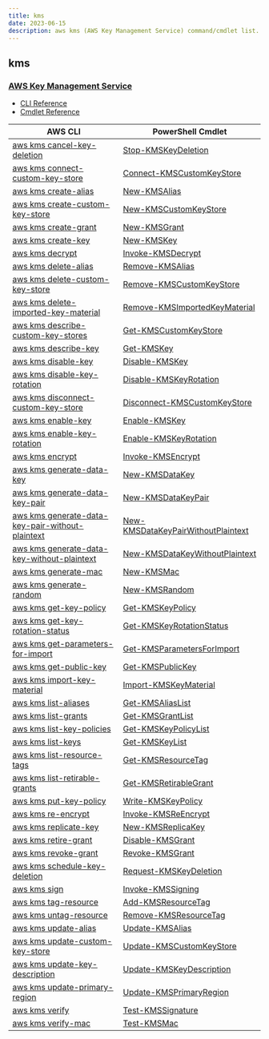 ```yaml
---
title: kms
date: 2023-06-15
description: aws kms (AWS Key Management Service) command/cmdlet list.
---
```


## kms

### [AWS Key Management Service](https://aws.amazon.com/kms/)

* [CLI Reference](https://awscli.amazonaws.com/v2/documentation/api/latest/reference/kms/index.html)
* [Cmdlet Reference](https://docs.aws.amazon.com/powershell/latest/reference/items/AWS_Key_Management_Service_cmdlets.html)

|AWS CLI|PowerShell Cmdlet|
|----|----|
|[aws kms cancel-key-deletion](https://awscli.amazonaws.com/v2/documentation/api/latest/reference/kms/cancel-key-deletion.html)|[Stop-KMSKeyDeletion](https://docs.aws.amazon.com/powershell/latest/reference/items/Stop-KMSKeyDeletion.html)|
|[aws kms connect-custom-key-store](https://awscli.amazonaws.com/v2/documentation/api/latest/reference/kms/connect-custom-key-store.html)|[Connect-KMSCustomKeyStore](https://docs.aws.amazon.com/powershell/latest/reference/items/Connect-KMSCustomKeyStore.html)|
|[aws kms create-alias](https://awscli.amazonaws.com/v2/documentation/api/latest/reference/kms/create-alias.html)|[New-KMSAlias](https://docs.aws.amazon.com/powershell/latest/reference/items/New-KMSAlias.html)|
|[aws kms create-custom-key-store](https://awscli.amazonaws.com/v2/documentation/api/latest/reference/kms/create-custom-key-store.html)|[New-KMSCustomKeyStore](https://docs.aws.amazon.com/powershell/latest/reference/items/New-KMSCustomKeyStore.html)|
|[aws kms create-grant](https://awscli.amazonaws.com/v2/documentation/api/latest/reference/kms/create-grant.html)|[New-KMSGrant](https://docs.aws.amazon.com/powershell/latest/reference/items/New-KMSGrant.html)|
|[aws kms create-key](https://awscli.amazonaws.com/v2/documentation/api/latest/reference/kms/create-key.html)|[New-KMSKey](https://docs.aws.amazon.com/powershell/latest/reference/items/New-KMSKey.html)|
|[aws kms decrypt](https://awscli.amazonaws.com/v2/documentation/api/latest/reference/kms/decrypt.html)|[Invoke-KMSDecrypt](https://docs.aws.amazon.com/powershell/latest/reference/items/Invoke-KMSDecrypt.html)|
|[aws kms delete-alias](https://awscli.amazonaws.com/v2/documentation/api/latest/reference/kms/delete-alias.html)|[Remove-KMSAlias](https://docs.aws.amazon.com/powershell/latest/reference/items/Remove-KMSAlias.html)|
|[aws kms delete-custom-key-store](https://awscli.amazonaws.com/v2/documentation/api/latest/reference/kms/delete-custom-key-store.html)|[Remove-KMSCustomKeyStore](https://docs.aws.amazon.com/powershell/latest/reference/items/Remove-KMSCustomKeyStore.html)|
|[aws kms delete-imported-key-material](https://awscli.amazonaws.com/v2/documentation/api/latest/reference/kms/delete-imported-key-material.html)|[Remove-KMSImportedKeyMaterial](https://docs.aws.amazon.com/powershell/latest/reference/items/Remove-KMSImportedKeyMaterial.html)|
|[aws kms describe-custom-key-stores](https://awscli.amazonaws.com/v2/documentation/api/latest/reference/kms/describe-custom-key-stores.html)|[Get-KMSCustomKeyStore](https://docs.aws.amazon.com/powershell/latest/reference/items/Get-KMSCustomKeyStore.html)|
|[aws kms describe-key](https://awscli.amazonaws.com/v2/documentation/api/latest/reference/kms/describe-key.html)|[Get-KMSKey](https://docs.aws.amazon.com/powershell/latest/reference/items/Get-KMSKey.html)|
|[aws kms disable-key](https://awscli.amazonaws.com/v2/documentation/api/latest/reference/kms/disable-key.html)|[Disable-KMSKey](https://docs.aws.amazon.com/powershell/latest/reference/items/Disable-KMSKey.html)|
|[aws kms disable-key-rotation](https://awscli.amazonaws.com/v2/documentation/api/latest/reference/kms/disable-key-rotation.html)|[Disable-KMSKeyRotation](https://docs.aws.amazon.com/powershell/latest/reference/items/Disable-KMSKeyRotation.html)|
|[aws kms disconnect-custom-key-store](https://awscli.amazonaws.com/v2/documentation/api/latest/reference/kms/disconnect-custom-key-store.html)|[Disconnect-KMSCustomKeyStore](https://docs.aws.amazon.com/powershell/latest/reference/items/Disconnect-KMSCustomKeyStore.html)|
|[aws kms enable-key](https://awscli.amazonaws.com/v2/documentation/api/latest/reference/kms/enable-key.html)|[Enable-KMSKey](https://docs.aws.amazon.com/powershell/latest/reference/items/Enable-KMSKey.html)|
|[aws kms enable-key-rotation](https://awscli.amazonaws.com/v2/documentation/api/latest/reference/kms/enable-key-rotation.html)|[Enable-KMSKeyRotation](https://docs.aws.amazon.com/powershell/latest/reference/items/Enable-KMSKeyRotation.html)|
|[aws kms encrypt](https://awscli.amazonaws.com/v2/documentation/api/latest/reference/kms/encrypt.html)|[Invoke-KMSEncrypt](https://docs.aws.amazon.com/powershell/latest/reference/items/Invoke-KMSEncrypt.html)|
|[aws kms generate-data-key](https://awscli.amazonaws.com/v2/documentation/api/latest/reference/kms/generate-data-key.html)|[New-KMSDataKey](https://docs.aws.amazon.com/powershell/latest/reference/items/New-KMSDataKey.html)|
|[aws kms generate-data-key-pair](https://awscli.amazonaws.com/v2/documentation/api/latest/reference/kms/generate-data-key-pair.html)|[New-KMSDataKeyPair](https://docs.aws.amazon.com/powershell/latest/reference/items/New-KMSDataKeyPair.html)|
|[aws kms generate-data-key-pair-without-plaintext](https://awscli.amazonaws.com/v2/documentation/api/latest/reference/kms/generate-data-key-pair-without-plaintext.html)|[New-KMSDataKeyPairWithoutPlaintext](https://docs.aws.amazon.com/powershell/latest/reference/items/New-KMSDataKeyPairWithoutPlaintext.html)|
|[aws kms generate-data-key-without-plaintext](https://awscli.amazonaws.com/v2/documentation/api/latest/reference/kms/generate-data-key-without-plaintext.html)|[New-KMSDataKeyWithoutPlaintext](https://docs.aws.amazon.com/powershell/latest/reference/items/New-KMSDataKeyWithoutPlaintext.html)|
|[aws kms generate-mac](https://awscli.amazonaws.com/v2/documentation/api/latest/reference/kms/generate-mac.html)|[New-KMSMac](https://docs.aws.amazon.com/powershell/latest/reference/items/New-KMSMac.html)|
|[aws kms generate-random](https://awscli.amazonaws.com/v2/documentation/api/latest/reference/kms/generate-random.html)|[New-KMSRandom](https://docs.aws.amazon.com/powershell/latest/reference/items/New-KMSRandom.html)|
|[aws kms get-key-policy](https://awscli.amazonaws.com/v2/documentation/api/latest/reference/kms/get-key-policy.html)|[Get-KMSKeyPolicy](https://docs.aws.amazon.com/powershell/latest/reference/items/Get-KMSKeyPolicy.html)|
|[aws kms get-key-rotation-status](https://awscli.amazonaws.com/v2/documentation/api/latest/reference/kms/get-key-rotation-status.html)|[Get-KMSKeyRotationStatus](https://docs.aws.amazon.com/powershell/latest/reference/items/Get-KMSKeyRotationStatus.html)|
|[aws kms get-parameters-for-import](https://awscli.amazonaws.com/v2/documentation/api/latest/reference/kms/get-parameters-for-import.html)|[Get-KMSParametersForImport](https://docs.aws.amazon.com/powershell/latest/reference/items/Get-KMSParametersForImport.html)|
|[aws kms get-public-key](https://awscli.amazonaws.com/v2/documentation/api/latest/reference/kms/get-public-key.html)|[Get-KMSPublicKey](https://docs.aws.amazon.com/powershell/latest/reference/items/Get-KMSPublicKey.html)|
|[aws kms import-key-material](https://awscli.amazonaws.com/v2/documentation/api/latest/reference/kms/import-key-material.html)|[Import-KMSKeyMaterial](https://docs.aws.amazon.com/powershell/latest/reference/items/Import-KMSKeyMaterial.html)|
|[aws kms list-aliases](https://awscli.amazonaws.com/v2/documentation/api/latest/reference/kms/list-aliases.html)|[Get-KMSAliasList](https://docs.aws.amazon.com/powershell/latest/reference/items/Get-KMSAliasList.html)|
|[aws kms list-grants](https://awscli.amazonaws.com/v2/documentation/api/latest/reference/kms/list-grants.html)|[Get-KMSGrantList](https://docs.aws.amazon.com/powershell/latest/reference/items/Get-KMSGrantList.html)|
|[aws kms list-key-policies](https://awscli.amazonaws.com/v2/documentation/api/latest/reference/kms/list-key-policies.html)|[Get-KMSKeyPolicyList](https://docs.aws.amazon.com/powershell/latest/reference/items/Get-KMSKeyPolicyList.html)|
|[aws kms list-keys](https://awscli.amazonaws.com/v2/documentation/api/latest/reference/kms/list-keys.html)|[Get-KMSKeyList](https://docs.aws.amazon.com/powershell/latest/reference/items/Get-KMSKeyList.html)|
|[aws kms list-resource-tags](https://awscli.amazonaws.com/v2/documentation/api/latest/reference/kms/list-resource-tags.html)|[Get-KMSResourceTag](https://docs.aws.amazon.com/powershell/latest/reference/items/Get-KMSResourceTag.html)|
|[aws kms list-retirable-grants](https://awscli.amazonaws.com/v2/documentation/api/latest/reference/kms/list-retirable-grants.html)|[Get-KMSRetirableGrant](https://docs.aws.amazon.com/powershell/latest/reference/items/Get-KMSRetirableGrant.html)|
|[aws kms put-key-policy](https://awscli.amazonaws.com/v2/documentation/api/latest/reference/kms/put-key-policy.html)|[Write-KMSKeyPolicy](https://docs.aws.amazon.com/powershell/latest/reference/items/Write-KMSKeyPolicy.html)|
|[aws kms re-encrypt](https://awscli.amazonaws.com/v2/documentation/api/latest/reference/kms/re-encrypt.html)|[Invoke-KMSReEncrypt](https://docs.aws.amazon.com/powershell/latest/reference/items/Invoke-KMSReEncrypt.html)|
|[aws kms replicate-key](https://awscli.amazonaws.com/v2/documentation/api/latest/reference/kms/replicate-key.html)|[New-KMSReplicaKey](https://docs.aws.amazon.com/powershell/latest/reference/items/New-KMSReplicaKey.html)|
|[aws kms retire-grant](https://awscli.amazonaws.com/v2/documentation/api/latest/reference/kms/retire-grant.html)|[Disable-KMSGrant](https://docs.aws.amazon.com/powershell/latest/reference/items/Disable-KMSGrant.html)|
|[aws kms revoke-grant](https://awscli.amazonaws.com/v2/documentation/api/latest/reference/kms/revoke-grant.html)|[Revoke-KMSGrant](https://docs.aws.amazon.com/powershell/latest/reference/items/Revoke-KMSGrant.html)|
|[aws kms schedule-key-deletion](https://awscli.amazonaws.com/v2/documentation/api/latest/reference/kms/schedule-key-deletion.html)|[Request-KMSKeyDeletion](https://docs.aws.amazon.com/powershell/latest/reference/items/Request-KMSKeyDeletion.html)|
|[aws kms sign](https://awscli.amazonaws.com/v2/documentation/api/latest/reference/kms/sign.html)|[Invoke-KMSSigning](https://docs.aws.amazon.com/powershell/latest/reference/items/Invoke-KMSSigning.html)|
|[aws kms tag-resource](https://awscli.amazonaws.com/v2/documentation/api/latest/reference/kms/tag-resource.html)|[Add-KMSResourceTag](https://docs.aws.amazon.com/powershell/latest/reference/items/Add-KMSResourceTag.html)|
|[aws kms untag-resource](https://awscli.amazonaws.com/v2/documentation/api/latest/reference/kms/untag-resource.html)|[Remove-KMSResourceTag](https://docs.aws.amazon.com/powershell/latest/reference/items/Remove-KMSResourceTag.html)|
|[aws kms update-alias](https://awscli.amazonaws.com/v2/documentation/api/latest/reference/kms/update-alias.html)|[Update-KMSAlias](https://docs.aws.amazon.com/powershell/latest/reference/items/Update-KMSAlias.html)|
|[aws kms update-custom-key-store](https://awscli.amazonaws.com/v2/documentation/api/latest/reference/kms/update-custom-key-store.html)|[Update-KMSCustomKeyStore](https://docs.aws.amazon.com/powershell/latest/reference/items/Update-KMSCustomKeyStore.html)|
|[aws kms update-key-description](https://awscli.amazonaws.com/v2/documentation/api/latest/reference/kms/update-key-description.html)|[Update-KMSKeyDescription](https://docs.aws.amazon.com/powershell/latest/reference/items/Update-KMSKeyDescription.html)|
|[aws kms update-primary-region](https://awscli.amazonaws.com/v2/documentation/api/latest/reference/kms/update-primary-region.html)|[Update-KMSPrimaryRegion](https://docs.aws.amazon.com/powershell/latest/reference/items/Update-KMSPrimaryRegion.html)|
|[aws kms verify](https://awscli.amazonaws.com/v2/documentation/api/latest/reference/kms/verify.html)|[Test-KMSSignature](https://docs.aws.amazon.com/powershell/latest/reference/items/Test-KMSSignature.html)|
|[aws kms verify-mac](https://awscli.amazonaws.com/v2/documentation/api/latest/reference/kms/verify-mac.html)|[Test-KMSMac](https://docs.aws.amazon.com/powershell/latest/reference/items/Test-KMSMac.html)|

